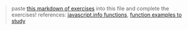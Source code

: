 > paste [this markdown of exercises](https://raw.githubusercontent.com/janke-learning/function-exercises/master/turtle-shuffle.md) into this file and complete the exercises! 
> references: [javascript.info functions](https://javascript.info/function-basics), [function examples to study](https://github.com/janke-learning/function-exercises/blob/master/examples-to-study.md) 